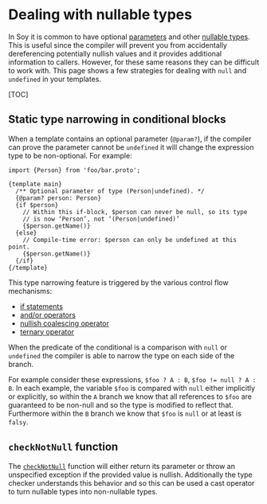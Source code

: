 # Dealing with nullable types

In Soy it is common to have optional
[parameters](../reference/templates.md#param) and other
[nullable types](../reference/types.md#null). This is useful since the compiler
will prevent you from accidentally dereferencing potentially nullish values and
it provides additional information to callers. However, for these same reasons
they can be difficult to work with. This page shows a few strategies for dealing
with `null` and `undefined` in your templates.

[TOC]

## Static type narrowing in conditional blocks

When a template contains an optional parameter (`@param?`), if the compiler can
prove the parameter cannot be `undefined` it will change the expression type to
be non-optional. For example:

```soy
import {Person} from 'foo/bar.proto';

{template main}
  /** Optional parameter of type (Person|undefined). */
  {@param? person: Person}
  {if $person}
    // Within this if-block, $person can never be null, so its type
    // is now ‘Person’, not ‘(Person|undefined)’
    {$person.getName()}
  {else}
    // Compile-time error: $person can only be undefined at this point.
    {$person.getName()}
  {/if}
{/template}
```

This type narrowing feature is triggered by the various control flow mechanisms:

*   [if statements](../reference/control-flow.md#if)
*   [and/or operators](../reference/expressions.md#logical-operators)
*   [nullish coalescing operator](../reference/expressions.md#nullish-coalescing-operator)
*   [ternary operator](../reference/expressions.md#ternary)

When the predicate of the conditional is a comparison with `null` or `undefined`
the compiler is able to narrow the type on each side of the branch.

For example consider these expressions, `$foo ? A : B`, `$foo != null ? A : B`.
In each example, the variable `$foo` is compared with `null` either implicitly
or explicitly, so within the `A` branch we know that all references to `$foo`
are guaranteed to be non-null and so the type is modified to reflect that.
Furthermore within the `B` branch we know that `$foo` is `null` or at least is
`falsy`.

## `checkNotNull` function

The [`checkNotNull`](../reference/functions.md#checkNotNull) function will either
return its parameter or throw an unspecified exception if the provided value is
nullish. Additionally the type checker understands this behavior and so this can
be used a cast operator to turn nullable types into non-nullable types.
